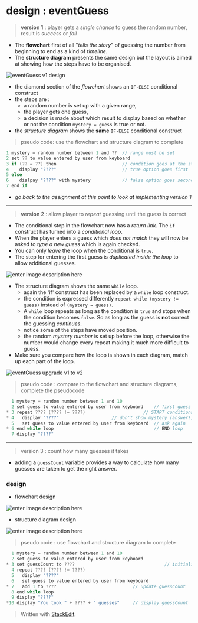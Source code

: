 # design : eventGuess

> **version 1** : player gets a *single chance* to guess the random number, result is *success* or *fail*

- The **flowchart** first of all "*tells the story*" of guessing the number from beginning to end as a kind of *timeline*.
- The **structure diagram** presents the same design but the layout is aimed at showing how the steps have to be organised.

![eventGuess v1 design](https://lh3.googleusercontent.com/sZAUGP_zT7VQWFRkL1xCmAmNinuNcAh9BZ8BRrdIEzn2L5rD2JSIt2omqLPTksYGjsEZLWwbsais=s1000 "eventGuess v1 flowchart and structure diagram")

- the diamond section of the *flowchart* shows an `IF-ELSE` conditional construct
- the steps are : 
  - a random number is set up with a given range, 
  - the player gets one guess, 
  - a decision is made about which result to display based on whether or not the condition `mystery = guess` is true or not. 
- the *structure diagram* shows the **same** `IF-ELSE` conditional construct

> pseudo code: use the flowchart and structure diagram to complete
```java
1 mystery = random number between 1 and ??  // range must be set
2 set ?? to value entered by user from keyboard
3 if (?? = ??) then 					    // condition goes at the start
4    display "????"						    // true option goes first
5 else
6    dislpay "????" with mystery		    // false option goes second
7 end if
```
- *go back to the assignment at this point to look at implementing version 1*
---
> **version 2** : allow player to *repeat* guessing until the guess is correct

- The conditional step in the flowchart now has a *return link*. The `if` construct has turned into a *conditional loop*.
- When the player enters a guess which *does not match* they will now be asked to *type a new guess* which is again checked.
- You can only *leave* the loop when the conditional is `true`.
- The step for entering the first guess is *duplicated inside the loop* to allow additional guesses.

![enter image description here](https://lh3.googleusercontent.com/UvaG9M0mQHRyo3iuCRX_hr_z_uzkMzH4cVgRsSh4noUuUV04M2MrSFbkCqWeOdg2YwqH09Wff8xH=s1000 "eventGuess v1-2 flowchart")

- The structure diagram shows the same `while` loop.
  - again the 'if' construct has been replaced by a `while` loop construct.
  - the condition is expressed differently `repeat while (mystery != guess)` instead of `(mystery = guess)`.
  - A `while` loop repeats as long as the condition is `true` and stops when the condition becomes `false`. So as long as the guess is **not** correct the guessing *continues*.
  - notice some of the steps have moved position.
  - the random *mystery number* is set up before the loop, otherwise the number would change every repeat making it much more difficult to guess.
 - Make sure you compare how the loop is shown in each diagram, match up each part of the loop.

![eventGuess upgrade v1 to v2](https://lh3.googleusercontent.com/FOj0ecbHotXrjxSwt6yAqvOsdBIZKIWKecQYyo2WyadVTmZc9DIRYOT7FxNThVA0OxQSGgm-EW0G=s1000 "eventGuess v1-2 structure diagram")

> pseudo code : compare to the flowchart and structure diagrams, complete the pseudocode
```java
  1 mystery = random number between 1 and 10
  2 set guess to value entered by user from keyboard	// first guess
* 3 repeat ???? (???? != ????)						// START conditional loop
* 4   display "????"					// don't show mystery (answer!)
  5   set guess to value entered by user from keyboard  // ask again
* 6 end while loop										// END loop
  7 display "????"
```
---
> version 3 : count how many guesses it takes

- adding a `guessCount` variable provides a way to calculate how many guesses are taken to get the right answer.

### design
- flowchart design

![enter image description here](https://lh3.googleusercontent.com/so9vSci2KRvQuRdBp-_FVfEMhE-1UHmNdQSj_e9R6jZtwxLyDM-2GSc1F5IspdmUGZT_3F0LlVr0=s1000 "eventGuess design v2-3 flowchart")

- structure diagram design

![enter image description here](https://lh3.googleusercontent.com/3grTVgNCO9uI5lICcxrat8Rn8OYGqQMpJHzejWvKV6Sk6hjJWHbY7QiHOUhXqJbkTf5hw-TO2CKG=s1000 "eventGuess design v2-3 structure diagram")

> pseudo code : use flowchart and structure diagram to complete
```java
  1 mystery = random number between 1 and 10
  2 set guess to value entered by user from keyboard
* 3 set guessCount to ????									// initialise guessCount
  4 repeat ???? (???? != ????)
  5   display "????"
  6   set guess to value entered by user from keyboard
* 7   add 1 to ????								// update guessCount
  8 end while loop
  9 display "????"
*10 display "You took " + ???? + " guesses"		// display guessCount
```

> Written with [StackEdit](https://stackedit.io/).
<!--stackedit_data:
eyJoaXN0b3J5IjpbMzkyNzcxMDQwLC0xNTc4ODM4ODAsLTg2ND
k4OTk3LC0xNTQ4NjU2NDQ1LC00NDIxNTk2OTBdfQ==
-->